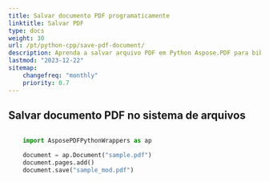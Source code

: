 ```yaml
---
title: Salvar documento PDF programaticamente
linktitle: Salvar PDF
type: docs
weight: 30
url: /pt/python-cpp/save-pdf-document/
description: Aprenda a salvar arquivo PDF em Python Aspose.PDF para biblioteca Python via C++. Salvar documento PDF no sistema de arquivos, em stream e em aplicações Web.
lastmod: "2023-12-22"
sitemap:
    changefreq: "monthly"
    priority: 0.7
---
```


## Salvar documento PDF no sistema de arquivos

```python

    import AsposePDFPythonWrappers as ap

    document = ap.Document("sample.pdf")
    document.pages.add()
    document.save("sample_mod.pdf")
```